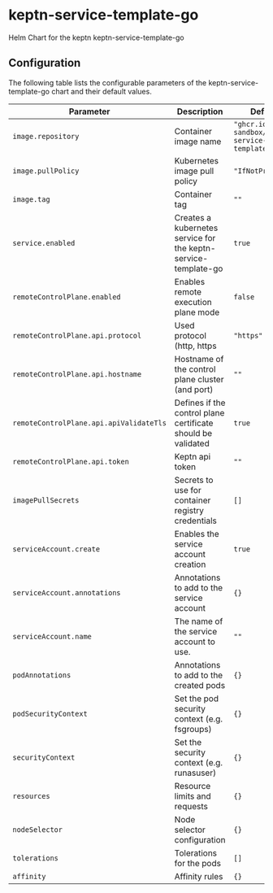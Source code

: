 
keptn-service-template-go
===========

Helm Chart for the keptn keptn-service-template-go


## Configuration

The following table lists the configurable parameters of the keptn-service-template-go chart and their default values.

| Parameter                               | Description                                                    | Default                                             |
|-----------------------------------------|----------------------------------------------------------------|-----------------------------------------------------|
| `image.repository`                      | Container image name                                           | `"ghcr.io/keptn-sandbox/keptn-service-template-go"` |
| `image.pullPolicy`                      | Kubernetes image pull policy                                   | `"IfNotPresent"`                                    |
| `image.tag`                             | Container tag                                                  | `""`                                                |
| `service.enabled`                       | Creates a kubernetes service for the keptn-service-template-go | `true`                                              |
| `remoteControlPlane.enabled`            | Enables remote execution plane mode                            | `false`                                             |
| `remoteControlPlane.api.protocol`       | Used protocol (http, https                                     | `"https"`                                           |
| `remoteControlPlane.api.hostname`       | Hostname of the control plane cluster (and port)               | `""`                                                |
| `remoteControlPlane.api.apiValidateTls` | Defines if the control plane certificate should be validated   | `true`                                              |
| `remoteControlPlane.api.token`          | Keptn api token                                                | `""`                                                |
| `imagePullSecrets`                      | Secrets to use for container registry credentials              | `[]`                                                |
| `serviceAccount.create`                 | Enables the service account creation                           | `true`                                              |
| `serviceAccount.annotations`            | Annotations to add to the service account                      | `{}`                                                |
| `serviceAccount.name`                   | The name of the service account to use.                        | `""`                                                |
| `podAnnotations`                        | Annotations to add to the created pods                         | `{}`                                                |
| `podSecurityContext`                    | Set the pod security context (e.g. fsgroups)                   | `{}`                                                |
| `securityContext`                       | Set the security context (e.g. runasuser)                      | `{}`                                                |
| `resources`                             | Resource limits and requests                                   | `{}`                                                |
| `nodeSelector`                          | Node selector configuration                                    | `{}`                                                |
| `tolerations`                           | Tolerations for the pods                                       | `[]`                                                |
| `affinity`                              | Affinity rules                                                 | `{}`                                                |
